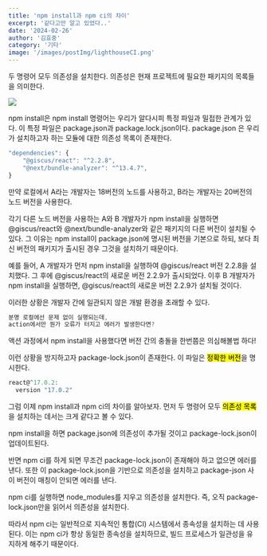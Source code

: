 ```yaml
---
title: 'npm install과 npm ci의 차이'
excerpt: '같다고만 알고 있었다..'
date: '2024-02-26'
author: '김효중'
category: '기타'
image: '/images/postImg/lighthouseCI.png'
---
```


두 명령어 모두 의존성을 설치한다. 의존성은 현재 프로젝트에 필요한 패키지의 목록들을 의미한다.

![](https://encrypted-tbn0.gstatic.com/images?q=tbn:ANd9GcRviuO2xvG2y4gZpj4vUgD2ST9odSKjH53gpw&usqp=CAU)

npm install은  npm install 명령어는 우리가 알다시피 특정 파일과 밀접한 관계가 있다. 이 특정 파일은 package.json과 package.lock.json이다. package.json 은 우리가 설치하고자 하는 모듈에 대한 의존성 목록이 존재한다.

```ts
"dependencies": {
    "@giscus/react": "^2.2.8",
    "@next/bundle-analyzer": "^13.4.7",
}
```
만약 로컬에서 A라는 개발자는 18버전의 노드를 사용하고, B라는 개발자는 20버전의 노드 버전을 사용한다. 

각기 다른 노드 버전을 사용하는 A와 B 개발자가 npm install을 실행하면 @giscus/react와 @next/bundle-analyzer와 같은 패키지의 다른 버전이 설치될 수 있다. 그 이유는 npm install이 package.json에 명시된 버전을 기본으로 하되, 보다 최신 버전의 패키지가 출시된 경우 그것을 설치하기 때문이다.

예를 들어, A 개발자가 먼저 npm install을 실행하여 @giscus/react 버전 2.2.8을 설치했다. 그 후에 @giscus/react의 새로운 버전 2.2.9가 출시되었다. 이후 B 개발자가 npm install을 실행하면, @giscus/react의 새로운 버전 2.2.9가 설치될 것이다.

이러한 상황은 개발자 간에 일관되지 않은 개발 환경을 초래할 수 있다.

```ts
분명 로컬에선 문제 없이 실행되는데,
action에서만 뭔가 오류가 터지고 에러가 발생한다면?
```

액션 과정에서 npm install을 사용했다면 버전 간의 충돌을 한번쯤은 의심해볼법 하다!

이런 상황을 방지하고자 package-lock.json이 존재한다. 이 파일은 <mark>정확한 버전</mark>을 명시한다.

```ts
react@^17.0.2:
  version "17.0.2"
```

그럼 이제 npm install과 npm ci의 차이를 알아보자. 먼저 두 명령어 모두 <mark>의존성 목록</mark>을 설치하는 데서는 크게 같다고 볼 수 있다.

npm install을 하면 package.json에 의존성이 추가될 것이고 package-lock.json이 업데이트된다.

반면 npm ci를 하게 되면 무조건 package-lock.json이 존재해야 하고 없으면 에러를 낸다. 또한 이 package-lock.json을 기반으로 의존성을 설치하고 package-json 사이 버전이 매칭이 안되면 에러를 낸다.

npm ci를 실행하면 node_modules를 지우고 의존성을 설치한다.
즉, 오직 package-lock.json만을 읽어서 의존성을 설치한다.

따라서 npm ci는 일반적으로 지속적인 통합(CI) 시스템에서 종속성을 설치하는 데 사용된다. 이는 npm ci가 항상 동일한 종속성을 설치하므로, 빌드 프로세스가 일관성을 유지하게 해주기 때문이다.


